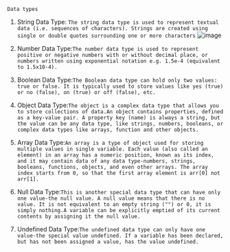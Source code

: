 `Data types`
1. String Data Type: `The string data type is used to represent textual data (i.e. sequences of characters). Strings are created using single or double quotes surrounding one or more characters`
![image](https://user-images.githubusercontent.com/34305933/111957893-fa25c580-8ac2-11eb-8556-99bf62e62d61.png)

2. Number Data Type:`The number data type is used to represent positive or negative numbers with or without decimal place, or numbers written using exponential notation e.g. 1.5e-4 (equivalent to 1.5x10-4).`
3. Boolean Data Type:`The Boolean data type can hold only two values: true or false. It is typically used to store values like yes (true) or no (false), on (true) or off (false), etc.`
4. Object Data Type:`The object is a complex data type that allows you to store collections of data.An object contains properties, defined as a key-value pair. A property key (name) is always a string, but the value can be any data type, like strings, numbers, booleans, or complex data types like arrays, function and other objects.`
5. Array Data Type:`An array is a type of object used for storing multiple values in single variable. Each value (also called an element) in an array has a numeric position, known as its index, and it may contain data of any data type-numbers, strings, booleans, functions, objects, and even other arrays. The array index starts from 0, so that the first array element is arr[0] not arr[1].`
6. Null Data Type:`This is another special data type that can have only one value-the null value. A null value means that there is no value. It is not equivalent to an empty string ("") or 0, it is simply nothing.A variable can be explicitly emptied of its current contents by assigning it the null value.`
7. Undefined Data Type:`The undefined data type can only have one value-the special value undefined. If a variable has been declared, but has not been assigned a value, has the value undefined.`


```js 

```
